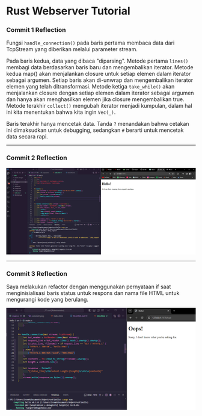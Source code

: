 # Rust Webserver Tutorial

### Commit 1 Reflection

Fungsi `handle_connection()` pada baris pertama membaca data dari TcpStream yang diberikan melalui parameter stream.

Pada baris kedua, data yang dibaca "diparsing". Metode pertama `lines()` membagi data berdasarkan baris baru dan mengembalikan iterator. Metode kedua map() akan menjalankan closure untuk setiap elemen dalam iterator sebagai argumen. Setiap baris akan di-unwrap dan mengembalikan iterator elemen yang telah ditransformasi. Metode ketiga `take_while()` akan menjalankan closure dengan setiap elemen dalam iterator sebagai argumen dan hanya akan menghasilkan elemen jika closure mengembalikan true. Metode terakhir `collect()` mengubah iterator menjadi kumpulan, dalam hal ini kita menentukan bahwa kita ingin `Vec(_)`.

Baris terakhir hanya mencetak data. Tanda `?` menandakan bahwa cetakan ini dimaksudkan untuk debugging, sedangkan `#` berarti untuk mencetak data secara rapi.

---

### Commit 2 Reflection

![Commit 2 screen capture](assets/images/commit2.png)

---

### Commit 3 Reflection

Saya melakukan refactor dengan menggunakan pernyataan if saat menginisialisasi baris status untuk respons dan nama file HTML untuk mengurangi kode yang berulang.

![Commit 3 screen capture](assets/images/commit3.png)